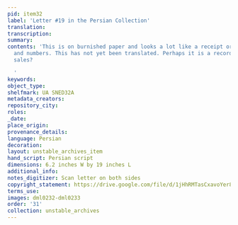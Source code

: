 ```yaml
---
pid: item32
label: 'Letter #19 in the Persian Collection'
translation:
transcription:
summary:
contents: 'This is on burnished paper and looks a lot like a receipt or list of names
  and numbers. This has not yet been translated. Perhaps it is a record of mercantile
  sales?

  '
keywords:
object_type:
shelfmark: UA SNED32A
metadata_creators:
repository_city:
roles:
_date:
place_origin:
provenance_details:
language: Persian
decoration:
layout: unstable_archives_item
hand_script: Persian script
dimensions: 6.2 inches W by 19 inches L
additional_info:
notes_digitizer: Scan letter on both sides
copyright_statement: https://drive.google.com/file/d/1jHhRMTasCxavoYer89Wn8_Xn65nL0sW0/view?usp=sharing
terms_use:
images: dml0232-dml0233
order: '31'
collection: unstable_archives
---
```

